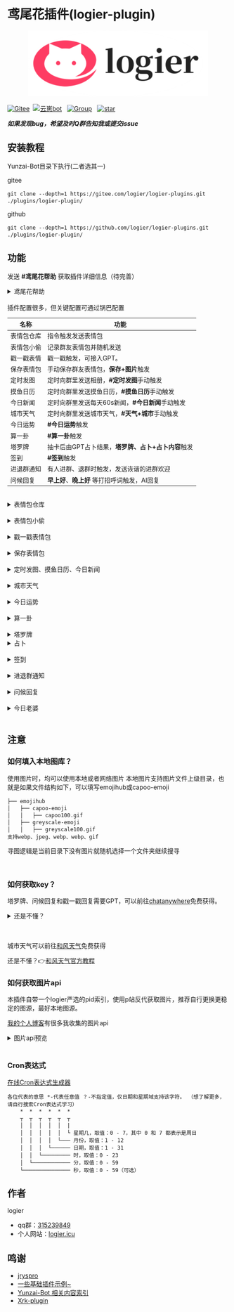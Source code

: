 
# 鸢尾花插件(logier-plugin)

<p align="center">
  <a href="https://www.logier.icu/">
    <img src="./img/logo.png" alt="Logo" height="150">
  </a>
<br>

[![Gitee](https://img.shields.io/badge/Gitee-鸢尾花插件-black?style=flat-square&logo=gitee)](https://gitee.com/xwy231321/ql-plugin)&nbsp; [![云崽bot](https://img.shields.io/badge/云崽-v3.0.0-black?style=flat-square&logo=dependabot)](https://gitee.com/Le-niao/Yunzai-Bot) &nbsp; [![Group](https://img.shields.io/badge/群号-315239849-red?style=flat-square&logo=GroupMe&logoColor=white)](https://qm.qq.com/cgi-bin/qm/qr?k=Tx0KJBxwamQ1slXC4d3ZVhSigQ9MiCmJ&jump_from=webapi&authKey=BJVVNjuciQCnetGahh3pNOirLULs1XA7fQMn/LlPWAWk5GDdr2WWB/zHim1k1OoY) &nbsp; <a href='https://gitee.com/logier/logier-plugins/stargazers'><img src='https://gitee.com/logier/logier-plugins/badge/star.svg?theme=dark' alt='star'></img></a>


***如果发现bug，希望及时Q群告知我或提交issue***

## 安装教程

Yunzai-Bot目录下执行(二者选其一)

gitee
```
git clone --depth=1 https://gitee.com/logier/logier-plugins.git ./plugins/logier-plugin/
```
github
```
git clone --depth=1 https://github.com/logier/logier-plugins.git ./plugins/logier-plugin/
```
## 功能

发送 **#鸢尾花帮助** 获取插件详细信息（待完善）
<details> <summary>鸢尾花帮助</summary>
<img src="./img/help.jpg" >
</details>

<br>
插件配置很多，但关键配置可通过锅巴配置

| 名称 | 功能 |
|-------|------ |
| 表情包仓库 | 指令触发发送表情包 |
| 表情包小偷 | 记录群友表情包并随机发送 |
| 戳一戳表情 | 戳一戳触发，可接入GPT。 |
| 保存表情包 | 手动保存群友表情包，**保存+图片**触发 | 
| 定时发图 | 定时向群里发送相册，**#定时发图**手动触发 |
| 摸鱼日历 | 定时向群里发送摸鱼日历，**#摸鱼日历**手动触发 | 
| 今日新闻 | 定时向群里发送每天60s新闻，**#今日新闻**手动触发 | 
| 城市天气 | 定时向群里发送城市天气，**#天气+城市**手动触发 | 
| 今日运势 | **#今日运势**触发 | 
| 算一卦 | **#算一卦**触发 | 
| 塔罗牌 | 抽卡后由GPT占卜结果，**塔罗牌、占卜+占卜内容**触发 |
| 签到 | **#签到**触发 |
| 进退群通知 | 有人进群、退群时触发，发送诙谐的进群欢迎 | 
| 问候回复 |  **早上好**、**晚上好** 等打招呼词触发，AI回复 |
<br>

<details> <summary>表情包仓库</summary>

- 可联动**保存表情包**，将保存地址填入自定义表情包地址。
- [表情包仓库源地址](https://gitee.com/logier/emojihub])
- 配置项可配置屏蔽部分表情包，如龙图、小黑子，支持分群配置,请手动在/config/emojihub.yaml里面编辑。
- 可配置表情包仓库随机时自定义表情包概率，默认为0

| 指令 | 表情包 | 指令 | 表情包 |
| :----:| :----: | :----:| :----: |
| 表情包仓库 | 全随机 | 自定义表情包 | 自定义表情包 |
| 阿夸 | <img src="./img/阿夸70.webp" width="50px"> | 阿尼亚 | <img src="./img/阿尼亚52.webp" width="50px"> |
| 白圣女 | <img src="./img/白圣女19.webp" width="50px"> | 柴郡 | <img src="./img/柴郡82.webp" width="50px"> |
| 甘城猫猫 | <img src="./img/nacho10.webp" width="50px"> | 狗妈 | <img src="./img/54.webp" width="50px"> |
| chiikawa | <img src="./img/chiikawa65.webp" width="50px"> | 龙图 | <img src="./img/long4.gif" width="50px"> |
| capoo | <img src="./img/capoo7.webp" width="50px"> | 小黑子 | <img src="./img/什么？有人黑我？.webp" width="50px"> |
| 亚托莉 | <img src="./img/亚托莉8.webp" width="50px"> | 真寻 | <img src="./img/真寻酱17.webp" width="50px"> |
| 七濑胡桃 | <img src="./img/menhera8.webp" width="50px"> | 小狐狸 | <img src="./img/2509595_68132875_p0.webp" width="50px"> |
| 喵内 | <img src="./img/v2-1149a5b7f21e7dcced326221b5d76187_720w.webp" width="50px"> | 波奇 | <img src="./img/v2-1cecb2cfb0a7b224db54a1500564068d.webp" width="50px"> |
| 心海 | <img src="./img/axsgQ2s-pnkZ1rT1kS74-2v.gif" width="50px"> |  |  |
</details>
<br>

<details> <summary>表情包小偷</summary>

- 配置群号，当群里有人发表情包时，会记录到数据库。
- 配置概率，当配置群里有人发消息时，会概率把之前记录的表情包发送。
- 因为需要asface参数，目前只支持icqq。
- 后续计划加入随机表情包仓库图片，就不会限定icqq。
</details>
<br>

<details> <summary>戳一戳表情包</summary>

- 戳一戳发送表情包，配置和**表情包仓库**共用。
- 配置概率，默认为0，全部用表情包回复，提高会概率用GPT回复。
- GPT需要配置key，[如何获取key？](#如何获取key)
- 若使用GPT回复，请手动在/config/key.yaml修改人格
<img src="./img/chuoyichuo.jpg" width="40%">
</details>
<br>

<details> <summary>保存表情包</summary>

- **保存+图片**或**引用图片+保存**即可保存。
- 默认保存路径云崽根目录+/resources/logier/emoji
- 支持保存多张。
- **查看表情包**会返回图片编号
- **查看表情包+编号**会发送此编号的图片
- **删除表情包+编号**会删除此编号的图片
- 未来也许会会支持多路径保存
</details>
<br>

<details> <summary>定时发图、摸鱼日历、今日新闻</summary>

- [定时发图如何获取图片api？](#如何获取图片api)
- 配置发送时间，采用cron表达式。[如何写Cron表达式？](#cron表达式)
</details>
<br>


<details> <summary>城市天气</summary>

- 配置发送时间，采用cron表达式。[如何写Cron表达式？](#cron表达式)
- 使用和风天气API获得天气信息

<img src="./img/weather.jpg" width="40%">
</details>
<br>

<details> <summary>今日运势</summary>

- [今日运势图片api](#如何获取图片api)
<img src="./img/jrys.jpg" width="40%">
</details>
<br>

<details> <summary>算一卦</summary>

- [算一卦图片api](#如何获取图片api)
<img src="./img/算一卦.jpg" width="40%">
</details>
<br>

<details> <summary>塔罗牌</summary>

- 由AI解析占卜，需要gptkey [如何获取key？](#如何获取key)
- 发送塔罗牌+想占卜的东西即可
<img src="./img/塔罗牌.webp" width="40%">
</details>
<details> <summary>占卜</summary>

- 支持抽三张占卜，发送 占卜+想占卜的东西 即可。
- 注意！三牌占卜会用合并转发形式发送，部分适配器可能不支持。
<img src="./img/占卜.png" width="40%">
</details>
<br>


<details> <summary>签到</summary>

- 请使用横图图源 [如何获取图片api？](#如何获取图片api)
- 竖图适配也许做，也许不做。
<img src="./img/签到.jpg" width="40%">
</details>
<br>

<details> <summary>进退群通知</summary>

- 修改自官方插件。
- 进群时会发送其头像和一句 俏皮话欢迎。
- 退群时有必要说俏皮话吗？
<img src="./img/进退群.png" width="40%">
</details>
<br>

<details> <summary>问候回复</summary>

- 发送早安、中午好、晚上好等词回复。
- GPT回复，需要key，[如何获取key？](#如何获取key)
<img src="./img/问候回复.png" width="40%">
</details>
<br>

<details> <summary>今日老婆</summary>

- 重复发送marry会看到今天娶了谁。
- 使用图片形式发送，带有一句结婚祝词。
- 可以离婚（
- 离婚一天只能一次。
- 想用相合伞渲染，让两个人的名字在伞下两边，但找不到好的相合伞素材（

<img src="./img/marry.webp" width="40%">
</details>
<br>


## 注意

### 如何填入本地图库？
使用图片时，均可以使用本地或者网络图片
本地图片支持图片文件上级目录，也就是如果文件结构如下，可以填写emojihub或capoo-emoji
```
├── emojihub
│   ├── capoo-emoji
│   │   ├── capoo100.gif
│   ├── greyscale-emoji
│   │   ├── greyscale100.gif
支持webp、jpeg、webp、webp、gif
```
寻图逻辑是当前目录下没有图片就随机选择一个文件夹继续搜寻

<br>

### 如何获取key？

塔罗牌、问候回复和戳一戳回复需要GPT，可以前往[chatanywhere](https://github.com/chatanywhere/GPT_API_free?tab=readme-ov-file#%E5%A6%82%E4%BD%95%E4%BD%BF%E7%94%A8)免费获得。

<details> <summary>还是不懂？</summary>

1.点击领取内测免费API Key

<img src="./img/chatanywhere.png" >

<br>

2.复制这一串东西填入

<img src="./img/apikey.png" >
</details>

<br>
<br>

城市天气可以前往[和风天气](https://console.qweather.com/#/apps)免费获得

还是不懂？👉[和风天气官方教程](https://dev.qweather.com/docs/configuration/project-and-key/)



### 如何获取图片api

本插件自带一个logier严选的pid索引，使用p站反代获取图片，推荐自行更换更稳定的图源，最好本地图源。

[我的个人博客](https://logier.gitee.io/gallery/)有很多我收集的图片api
<details> <summary>图片api预览</summary>
<img src="./img/gallery.webp" >
</details>
<br>


### Cron表达式

[在线Cron表达式生成器](https://cron.qqe2.com/)
```
各位代表的意思 *-代表任意值 ？-不指定值，仅日期和星期域支持该字符。 （想了解更多，请自行搜索Cron表达式学习）
    *  *  *  *  *  *
    ┬  ┬  ┬  ┬  ┬  ┬
    │  │  │  │  │  |
    │  │  │  │  │  └ 星期几，取值：0 - 7，其中 0 和 7 都表示是周日
    │  │  │  │  └─── 月份，取值：1 - 12
    │  │  │  └────── 日期，取值：1 - 31
    │  │  └───────── 时，取值：0 - 23
    │  └──────────── 分，取值：0 - 59
    └─────────────── 秒，取值：0 - 59（可选）
```

## 作者
logier
- qq群：[315239849](https://qm.qq.com/cgi-bin/qm/qr?k=Tx0KJBxwamQ1slXC4d3ZVhSigQ9MiCmJ&jump_from=webapi&authKey=BJVVNjuciQCnetGahh3pNOirLULs1XA7fQMn/LlPWAWk5GDdr2WWB/zHim1k1OoY)
- 个人网站：[logier.icu](https://logier.gitee.io)

## 鸣谢
- [jryspro](https://github.com/twiyin0/koishi-plugin-jryspro)
- [一些基础插件示例~](https://gitee.com/Zyy955/Miao-Yunzai-plugin)
- [Yunzai-Bot 相关内容索引](https://gitee.com/yhArcadia/Yunzai-Bot-plugins-indexn)
- [Xrk-plugin](https://gitee.com/xrk114514/xrk-plugin)